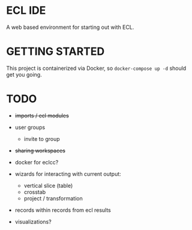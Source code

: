 ECL IDE
=======

A web based environment for starting out with ECL.

GETTING STARTED
===============

This project is containerized via Docker, so `docker-compose up -d` should get you going.

TODO
====

* ~~imports / ecl modules~~

* user groups
  * invite to group

* ~~sharing workspaces~~

* docker for eclcc?

* wizards for interacting with current output:
  * vertical slice (table)
  * crosstab
  * project / transformation

* records within records from ecl results

* visualizations?